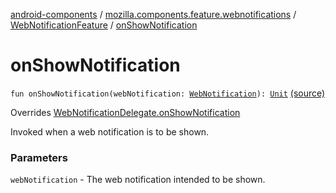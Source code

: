 [android-components](../../index.md) / [mozilla.components.feature.webnotifications](../index.md) / [WebNotificationFeature](index.md) / [onShowNotification](./on-show-notification.md)

# onShowNotification

`fun onShowNotification(webNotification: `[`WebNotification`](../../mozilla.components.concept.engine.webnotifications/-web-notification/index.md)`): `[`Unit`](https://kotlinlang.org/api/latest/jvm/stdlib/kotlin/-unit/index.html) [(source)](https://github.com/mozilla-mobile/android-components/blob/master/components/feature/webnotifications/src/main/java/mozilla/components/feature/webnotifications/WebNotificationFeature.kt#L66)

Overrides [WebNotificationDelegate.onShowNotification](../../mozilla.components.concept.engine.webnotifications/-web-notification-delegate/on-show-notification.md)

Invoked when a web notification is to be shown.

### Parameters

`webNotification` - The web notification intended to be shown.